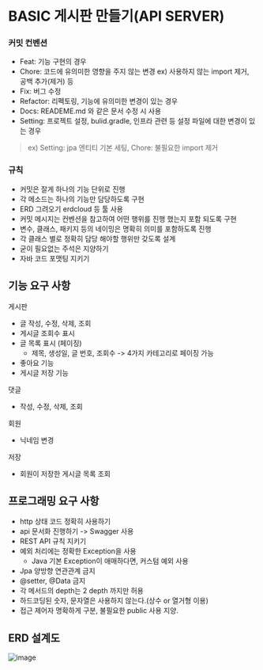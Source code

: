 # BASIC 게시판 만들기(API SERVER)

### 커밋 컨벤션
+ Feat: 기능 구현의 경우
+ Chore: 코드에 유의미한 영향을 주지 않는 변경 ex) 사용하지 않는 import 제거, 공백 추가(제거) 등
+ Fix: 버그 수정
+ Refactor: 리펙토링, 기능에 유의미한 변경이 있는 경우
+ Docs: READEME.md 와 같은 문서 수정 시 사용
+ Setting: 프로젝트 설정, bulid.gradle, 인프라 관련 등 설정 파일에 대한 변경이 있는 경우

> ex) Setting: jpa 엔티티 기본 세팅, Chore: 불필요한 import 제거

### 규칙

+ 커밋은 잘게 하나의 기능 단위로 진행
+ 각 메소드는 하나의 기능만 담당하도록 구현
+ ERD 그려오기 erdcloud 등 툴 사용
+ 커밋 메시지는 컨벤션을 참고하여 어떤 행위를 진행 했는지 포함 되도록 구현
+ 변수, 클래스, 패키지 등의 네이밍은 명확히 의미를 포함하도록 진행
+ 각 클래스 별로 정확히 담당 해야할 행위만 갖도록 설계
+ 굳이 필요없는 주석은 지양하기
+ 자바 코드 포맷팅 지키기

## 기능 요구 사항

게시판
+ 글 작성, 수정, 삭제, 조회
+ 게시글 조회수 표시
+ 글 목록 표시 (페이징)
  - 제목, 생성일, 글 번호, 조회수 -> 4가지 카테고리로 페이징 가능
+ 좋아요 기능
+ 게시글 저장 기능

댓글
+ 작성, 수정, 삭제, 조회

회원
+ 닉네임 변경

저장
+ 회원이 저장한 게시글 목록 조회

## 프로그래밍 요구 사항
+ http 상태 코드 정확히 사용하기
+ api 문서화 진행하기 -> Swagger 사용
+ REST API 규칙 지키기
+ 예외 처리에는 정확한 Exception을 사용
  - Java 기본 Exception이 애매하다면, 커스텀 예외 사용
+ Jpa 양방향 연관관계 금지
+ @setter, @Data 금지
+ 각 메서드의 depth는 2 depth 까지만 허용
+ 하드코딩된 숫자, 문자열은 사용하지 않는다.(상수 or 열거형 이용)
+ 접근 제어자 명확하게 구분, 불필요한 public 사용 지양.


## ERD 설계도
![image](https://github.com/user-attachments/assets/5123d308-025c-41ed-a76b-7b01cb73ca94)



